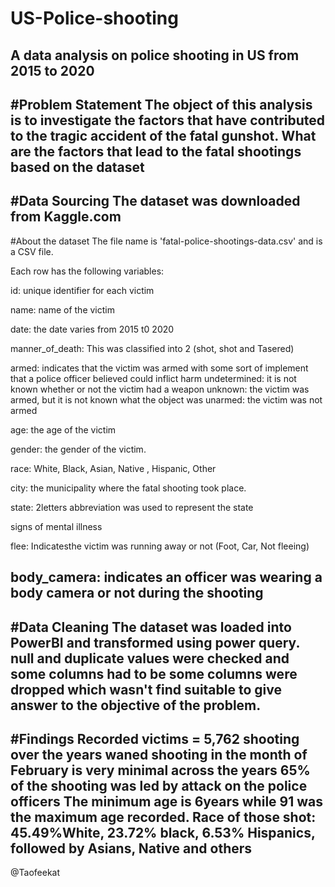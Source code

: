 # US-Police-shooting
A data analysis on police shooting in US from 2015 to 2020
----
#Problem Statement
The object of this analysis is to investigate the factors that have contributed to the tragic accident of the fatal gunshot. What are the factors that lead to the fatal shootings based on the dataset
----
#Data Sourcing
The dataset was downloaded from Kaggle.com
----
#About the dataset
The file name is 'fatal-police-shootings-data.csv' and is a CSV file.

Each row has the following variables:

id: unique identifier for each victim

name: name of the victim

date: the date varies from 2015 t0 2020

manner_of_death: This was classified into 2 (shot, shot and Tasered)

armed: indicates that the victim was armed with some sort of implement that a police officer believed could inflict harm
undetermined: it is not known whether or not the victim had a weapon
unknown: the victim was armed, but it is not known what the object was
unarmed: the victim was not armed

age: the age of the victim

gender: the gender of the victim.

race: White, Black, Asian, Native , Hispanic, Other

city: the municipality where the fatal shooting took place.

state: 2letters abbreviation was used to represent the state

signs of mental illness

flee: Indicatesthe victim was running away or not (Foot, Car, Not fleeing)

body_camera: indicates an officer was wearing a body camera or not during the shooting
----

#Data Cleaning
The dataset was loaded into PowerBI and transformed using power query. null and duplicate values were checked and some columns had to be some columns were dropped which wasn't find suitable to give answer to the objective of the problem.
----
#Findings
Recorded victims = 5,762
shooting over the years waned
shooting in the month of February is very minimal across the years
65% of the shooting was led by attack on the police officers
The minimum age is 6years while 91 was the maximum age recorded.
Race of those shot: 45.49%White, 23.72% black, 6.53% Hispanics, followed by Asians, Native and others
----
@Taofeekat
 
